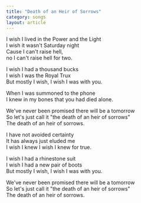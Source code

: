 ```yaml
---
title: "Death of an Heir of Sorrows"
category: songs
layout: article
---
```


I wish I lived in the Power and the Light  
I wish it wasn't Saturday night  
Cause I can't raise hell,  
no I can't raise hell for two.

I wish I had a thousand bucks  
I wish I was the Royal Trux  
But mostly I wish, I wish I was with you.

When I was summoned to the phone  
I knew in my bones that you had died alone.

We've never been promised there will be a tomorrow  
So let's just call it "the death of an heir of sorrows"  
The death of an heir of sorrows.

I have not avoided certainty  
It has always just eluded me  
I wish I knew I wish I knew for true.

I wish I had a rhinestone suit  
I wish I had a new pair of boots  
But mostly I wish, I wish I was with you.

We've never been promised there will be a tomorrow  
So let's just call it "the death of an heir of sorrows"  
The death of an heir of sorrows.
